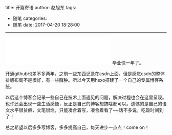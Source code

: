 title: 开篇寄语
author: 赵旭东
tags:
  - 随笔
categories:
  - 随笔
date: 2017-04-20 18:28:00
---
<iframe frameborder="no" border="0" marginwidth="0" marginheight="0" width=330 height=86 src="//music.163.com/outchain/player?type=2&id=355992&auto=0&height=66"></iframe>
毕业快一年了。

<!--more-->
开通github也差不多两年，之前一些东西记录在csdn上面。但是感觉csdn的整体排版布局不是很好，有一些臃肿。所以今天用hexo搭建了一个自己的专属博客系统。

以后这个博客会记录一些自己在技术上面遇见的问题，解决过程也会在这里呈现。也许还会出现一些生活感悟，反正是自己的博客想搞啥都可以。遗憾的是自己的语文水平很贫瘠，文笔很烂，只能凑合着写，凑合着看了~~话不多说，吃饭时间到了！

总之希望以后多多写博客，多多提高自己，每天进步一点点！come on！